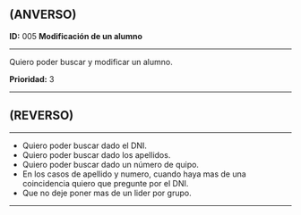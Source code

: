 ## (ANVERSO)

**ID:** 005 **Modificación de un alumno**
___

Quiero poder buscar y modificar un alumno.

**Prioridad:** 3
___


## (REVERSO)
___

* Quiero poder buscar dado el DNI.
* Quiero poder buscar dado los apellidos.
* Quiero poder buscar dado un número de quipo.
* En los casos de apellido y numero, cuando haya mas de una coincidencia quiero que pregunte por el DNI.
* Que no deje poner mas de un lider por grupo.
___
